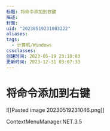 ```yaml
---
标题: 将命令添加到右键
描述: 
封面: 
uid: "20230519231003222"
aliases: 
tags:
  - 计算机/Windows
cssclasses: 
创建时间: 2023-05-19 23:10:03
更新时间: 2023-12-31 03:07:33
---
```


# 将命令添加到右键

![[Pasted image 20230519231046.png]]

ContextMenuManager.NET.3.5
